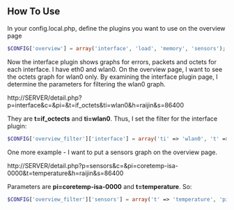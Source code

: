 How To Use
----------

In your config.local.php, define the plugins you want to use on the overview page

```php
$CONFIG['overview'] = array('interface', 'load', 'memory', 'sensors');
```

Now the interface plugin shows graphs for errors, packets and octets for each interface.
I have eth0 and wlan0. On the overview page, I want to see the octets graph for wlan0 only.
By examining the interface plugin page, I determine the parameters for filtering the wlan0
graph.

http://SERVER/detail.php?p=interface&c=&pi=&t=if_octets&ti=wlan0&h=raijin&s=86400

They are **t=if_octects** and **ti=wlan0**. Thus, I set the filter for the interface plugin:

```php
$CONFIG['overview_filter']['interface'] = array('ti' => 'wlan0', 't' => 'if_octets');
```

One more example - I want to put a sensors graph on the overview page.

http://SERVER/detail.php?p=sensors&c=&pi=coretemp-isa-0000&t=temperature&h=raijin&s=86400

Parameters are **pi=coretemp-isa-0000** and **t=temperature**. So:

```php
$CONFIG['overview_filter']['sensors'] = array('t' => 'temperature', 'pi' => 'coretemp-isa-0000');
```
